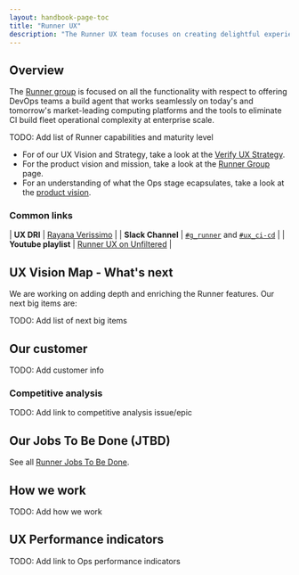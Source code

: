 ```yaml
---
layout: handbook-page-toc
title: "Runner UX"
description: "The Runner UX team focuses on creating delightful experiences for you to run fast, scalable continuous integration pipelines on your on-premise infrastructure or the cloud."
---
```


## Overview

The [Runner group](/handbook/product/categories/#runner-group) is focused on all the functionality with respect to offering DevOps teams a build agent that works seamlessly on today's and tomorrow's market-leading computing platforms and the tools to eliminate CI build fleet operational complexity at enterprise scale.

TODO: Add list of Runner capabilities and maturity level

- For of our UX Vision and Strategy, take a look at the [Verify UX Strategy](/handbook/engineering/ux/stage-group-ux-strategy/verify/).
- For the product vision and mission, take a look at the [Runner Group](https://about.gitlab.com/handbook/engineering/development/ops/verify/runner/) page.
- For an understanding of what the Ops stage ecapsulates, take a look at the [product vision](/direction/ops/).

### Common links

| **UX DRI** | [Rayana Verissimo](/company/team/#rayana) |
| **Slack Channel** | [`#g_runner`](https://gitlab.slack.com/app_redirect?channel=g_runner) and [`#ux_ci-cd`](https://gitlab.slack.com/app_redirect?channel=ux_ci-cd) |
| **Youtube playlist** | [Runner UX on Unfiltered](https://youtube.com/playlist?list=PL05JrBw4t0Kr1B8ktQVCMZbUkZbP-0RuE) |

## UX Vision Map - What's next

We are working on adding depth and enriching the Runner features. Our next big items are:

TODO: Add list of next big items

## Our customer

TODO: Add customer info

### Competitive analysis

TODO: Add link to competitive analysis issue/epic

## Our Jobs To Be Done (JTBD)

See all [Runner Jobs To Be Done](/handbook/engineering/development/ops/runner/jtbd/).

## How we work

TODO: Add how we work

## UX Performance indicators

TODO: Add link to Ops performance indicators
